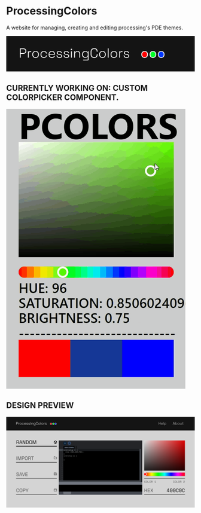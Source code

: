 # ProcessingColors

A website for managing, creating and editing processing's PDE themes. 

![image](/IMAGES/Logo.png)

## CURRENTLY WORKING ON: CUSTOM COLORPICKER COMPONENT.

![gif](/IMAGES/CPicker%20Demo.gif)

## DESIGN PREVIEW

![image](/IMAGES/DesignPreview.png)
